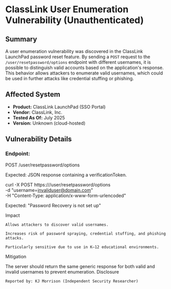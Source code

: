 # ClassLink User Enumeration Vulnerability (Unauthenticated)

## Summary

A user enumeration vulnerability was discovered in the ClassLink LaunchPad password reset feature. By sending a `POST` request to the `/user/resetpassword/options` endpoint with different usernames, it is possible to distinguish valid accounts based on the application's response. This behavior allows attackers to enumerate valid usernames, which could be used in further attacks like credential stuffing or phishing.

## Affected System

- **Product:** ClassLink LaunchPad (SSO Portal)
- **Vendor:** ClassLink, Inc.
- **Tested As Of:** July 2025
- **Version:** Unknown (cloud-hosted)

## Vulnerability Details

### Endpoint:
POST /user/resetpassword/options

Expected: JSON response containing a verificationToken.

curl -X POST https://<target-domain>/user/resetpassword/options \
     -d "username=invaliduser@domain.com" \
     -H "Content-Type: application/x-www-form-urlencoded"

Expected: "Password Recovery is not set up"

Impact

    Allows attackers to discover valid usernames.

    Increases risk of password spraying, credential stuffing, and phishing attacks.

    Particularly sensitive due to use in K–12 educational environments.

Mitigation

The server should return the same generic response for both valid and invalid usernames to prevent enumeration.
Disclosure

    Reported by: KJ Morrison (Independent Security Researcher)



